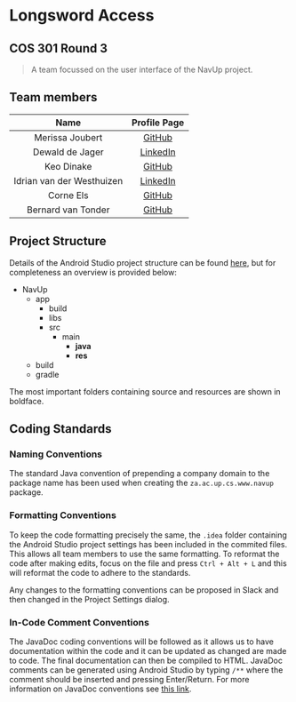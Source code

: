 # Longsword Access 
## COS 301 Round 3

>A team focussed on the user interface of the NavUp project.
## Team members

| Name       | Profile Page |
|:----------:|:------------:|
| Merissa Joubert | [GitHub](https://github.com/Rob0girl) |
| Dewald de Jager | [LinkedIn](https://www.linkedin.com/in/dewalddejager69/) |
| Keo Dinake | [GitHub](https://github.com/kmdinake) |
| Idrian van der Westhuizen | [LinkedIn](https://www.linkedin.com/in/eridianentertainment) |
| Corne Els | [GitHub](https://github.com/Corne-Els) |
| Bernard van Tonder | [GitHub](https://github.com/Bernardvt) |


## Project Structure
Details of the Android Studio project structure can be found [here](https://developer.android.com/studio/projects/index.html), but for completeness an overview is provided below:

- NavUp
  - app
    - build
    - libs
    - src
      - main
         - **java**
         - **res**
  - build
  - gradle

The most important folders containing source and resources are shown in boldface.


## Coding Standards
### Naming Conventions
The standard Java convention of prepending a company domain to the package name has been used when creating the `za.ac.up.cs.www.navup` package.

### Formatting Conventions
To keep the code formatting precisely the same, the `.idea` folder containing the Android Studio project settings has been included in the commited files. This allows all team members to use the same formatting. To reformat the code after making edits, focus on the file and press `Ctrl + Alt + L` and this will reformat the code to adhere to the standards.

Any changes to the formatting conventions can be proposed in Slack and then changed in the Project Settings dialog.

### In-Code Comment Conventions
The JavaDoc coding conventions will be followed as it allows us to have documentation within the code and it can be updated as changed are made to code. The final documentation can then be compiled to HTML. JavaDoc comments can be generated using Android Studio by typing `/**` where the comment should be inserted and pressing Enter/Return. For more information on JavaDoc conventions see [this link](http://www.oracle.com/technetwork/articles/java/index-137868.html).

